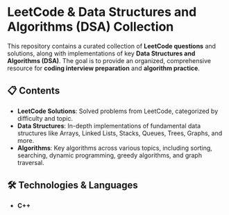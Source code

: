 # LeetCode & Data Structures and Algorithms (DSA) Collection

This repository contains a curated collection of **LeetCode questions** and solutions, along with implementations of key **Data Structures and Algorithms (DSA)**. The goal is to provide an organized, comprehensive resource for **coding interview preparation** and **algorithm practice**.

## 📋 Contents

- **LeetCode Solutions**: Solved problems from LeetCode, categorized by difficulty and topic.
- **Data Structures**: In-depth implementations of fundamental data structures like Arrays, Linked Lists, Stacks, Queues, Trees, Graphs, and more.
- **Algorithms**: Key algorithms across various topics, including sorting, searching, dynamic programming, greedy algorithms, and graph traversal.

## 🛠️ Technologies & Languages
- **C++**



